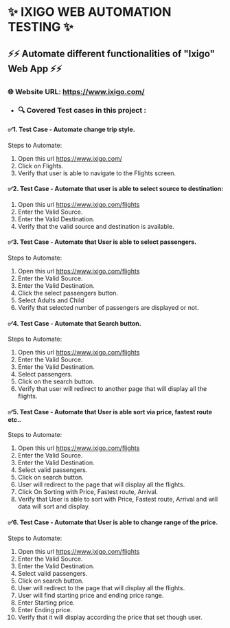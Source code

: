 
 
# ✨ IXIGO WEB AUTOMATION TESTING ✨


## ⚡️⚡️ Automate different functionalities of "Ixigo" Web App ⚡️⚡️
### 🌐 Website URL: https://www.ixigo.com/
 
  
 - ### 🔍️ Covered Test cases in this project :
#### ✅1. Test Case - Automate change trip style.
 Steps to Automate:
1. Open this url  https://www.ixigo.com/
2. Click on Flights.
3. Verify that user is able to navigate to the Flights screen.


#### ✅2. Test Case - Automate that user is able to select source to destination:
1. Open this url https://www.ixigo.com/flights
2. Enter the Valid Source.
3. Enter the Valid Destination.
4. Verify that the valid source and destination is available.

#### ✅3. Test Case - Automate that User is able to select passengers.
 Steps to Automate:
1. Open this url  https://www.ixigo.com/flights
2. Enter the Valid Source.
3. Enter the Valid Destination.
4. Click the select passengers button.
5. Select Adults and Child
6. Verify that selected number of passengers are displayed or not.

#### ✅4. Test Case - Automate that Search button.
 Steps to Automate:
1. Open this url  https://www.ixigo.com/flights
2. Enter the Valid Source.
3. Enter the Valid Destination.
4. Select passengers.
5. Click on the search button.
6. Verify that user will redirect to another page that will display all the flights.

#### ✅5. Test Case - Automate that User is able sort via price, fastest route etc..
 Steps to Automate:
1. Open this url  https://www.ixigo.com/flights
2. Enter the Valid Source.
3. Enter the Valid Destination.
4. Select valid passengers.
5. Click on search button.
6. User will redirect to the page that will display all the flights.
7. Click On Sorting with Price, Fastest route, Arrival.
8. Verify that User is able to sort with Price, Fastest route, Arrival and will data will sort and display.

#### ✅6. Test Case - Automate that User is able to change range of the price.
 Steps to Automate:
1. Open this url  https://www.ixigo.com/flights
2. Enter the Valid Source.
3. Enter the Valid Destination.
4. Select valid passengers.
5. Click on search button.
6. User will redirect to the page that will display all the flights.
7. User will find starting price and ending price range.
8. Enter Starting price.
9. Enter Ending price.
10. Verify that it will display according the price that set though user.



 
 
